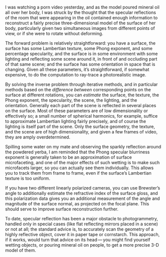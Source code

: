 I was watching a porn video yesterday, and as the model poured mineral
oil all over her body, I was struck by the thought that the specular
reflections of the room that were appearing in the oil contained
enough information to reconstruct a fairly precise three-dimensional
model of the surface of her body, particularly given two simultaneous
images from different points of view, or if she were to rotate without
deforming.

The forward problem is relatively straightforward: you have a surface,
the surface has some Lambertian texture, some Phong exponent, and some
percentage specularity, and the surface is in some environment with
some lighting and reflecting some scene around it, in front of and
occluding part of that same scene; and the surface has some
orientation in space that is changing.  Given all these parameters,
it’s straightforward, if somewhat expensive, to do the computation to
ray-trace a photorealistic image.

By solving the inverse problem through iterative methods, and in
particular methods based on the *difference between* corresponding
points on the surface at different rotations, you can *estimate* the
surface, the texture, the Phong exponent, the specularity, the scene,
the lighting, and the orientation.  Generally each part of the scene
is reflected in several places on the surface.  Most of these
parameters are of low dimensionality or effectively so; a small number
of spherical harmonics, for example, suffice to approximate Lambertian
lighting fairly precisely, and of course the lighting is itself part
of the scene.  Only the surface geometry, the texture, and the scene
are of high dimensionality, and given a few frames of video, they are
amply overdetermined.

Spilling some water on my mate and observing the sparkly reflection
around the powdered yerba, I am reminded that the Phong specular
blurriness exponent is generally taken to be an approximation of
surface microfaceting, and one of the major effects of such wetting is
to make such microfacets larger, so you can actually see them
individually.  This allows you to track them from frame to frame, even
if the surface’s Lambertian texture is too uniform.

If you have two different linearly polarized cameras, you can use
Brewster’s angle to additionally estimate the refractive index of the
surface gloss, and this polarization data gives you an additional
measurement of the angle and magnitude of the surface normal, as
projected on the focal plane.  This should serve to improve surface
reconstruction further.

To date, specular reflection has been a major obstacle to
photogrammetry, handled only in special cases (like flat reflecting
mirrors placed in a scene) or not at all; the standard advice is, to
accurately scan the geometry of a highly reflective object, cover it
in paper tape or cornstarch.  This approach, if it works, would turn
that advice on its head — you might find yourself wetting objects, or
pouring mineral oil on people, to get a more precise 3-D model of
them.
